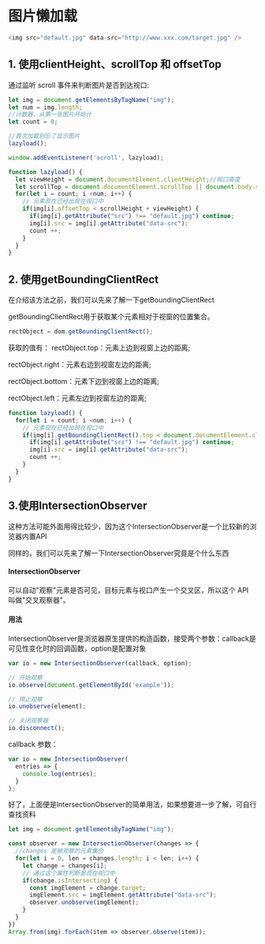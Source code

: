 # 图片懒加载

``` js
<img src="default.jpg" data-src="http://www.xxx.com/target.jpg" />
```

## 1. 使用clientHeight、scrollTop 和 offsetTop
通过监听 scroll 事件来判断图片是否到达视口:
``` js
let img = document.getElementsByTagName("img");
let num = img.length;
//计数器，从第一张图片开始计
let count = 0;

//首次加载别忘了显示图片
lazyload();

window.addEventListener('scroll', lazyload);

function lazyload() {
  let viewHeight = document.documentElement.clientHeight;//视口高度
  let scrollTop = document.documentElement.scrollTop || document.body.scrollTop;//滚动条卷去的高度
  for(let i = count; i <num; i++) {
    // 元素现在已经出现在视口中
    if(img[i].offsetTop < scrollHeight + viewHeight) {
      if(img[i].getAttribute("src") !== "default.jpg") continue;
      img[i].src = img[i].getAttribute("data-src");
      count ++;
    }
  }
}
```

## 2. 使用getBoundingClientRect
在介绍该方法之前，我们可以先来了解一下getBoundingClientRect

getBoundingClientRect用于获取某个元素相对于视窗的位置集合。

``` js
rectObject = dom.getBoundingClientRect();
```

获取的值有：
rectObject.top：元素上边到视窗上边的距离;

rectObject.right：元素右边到视窗左边的距离;

rectObject.bottom：元素下边到视窗上边的距离;

rectObject.left：元素左边到视窗左边的距离;


``` js
function lazyload() {
  for(let i = count; i <num; i++) {
    // 元素现在已经出现在视口中
    if(img[i].getBoundingClientRect().top < document.documentElement.clientHeight) {
      if(img[i].getAttribute("src") !== "default.jpg") continue;
      img[i].src = img[i].getAttribute("data-src");
      count ++;
    }
  }
}
```

## 3.使用IntersectionObserver
这种方法可能外面用得比较少，因为这个IntersectionObserver是一个比较新的浏览器内置API

同样的，我们可以先来了解一下IntersectionObserver究竟是个什么东西

#### IntersectionObserver
可以自动"观察"元素是否可见，目标元素与视口产生一个交叉区，所以这个 API 叫做"交叉观察器"。

#### 用法
IntersectionObserver是浏览器原生提供的构造函数，接受两个参数：callback是可见性变化时的回调函数，option是配置对象

``` js
var io = new IntersectionObserver(callback, option);

// 开始观察
io.observe(document.getElementById('example'));

// 停止观察
io.unobserve(element);

// 关闭观察器
io.disconnect();
```

callback 参数：
``` js
var io = new IntersectionObserver(
  entries => {
    console.log(entries);
  }
);
```



好了，上面便是IntersectionObserver的简单用法，如果想要进一步了解，可自行查找资料

``` js
let img = document.getElementsByTagName("img");

const observer = new IntersectionObserver(changes => {
  //changes 是被观察的元素集合
  for(let i = 0, len = changes.length; i < len; i++) {
    let change = changes[i];
    // 通过这个属性判断是否在视口中
    if(change.isIntersecting) {
      const imgElement = change.target;
      imgElement.src = imgElement.getAttribute("data-src");
      observer.unobserve(imgElement);
    }
  }
})
Array.from(img).forEach(item => observer.observe(item));
```